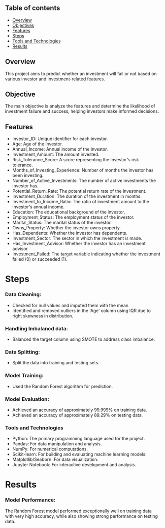 ## Table of contents
* [Overview](#Overview)
* [Objectives](Objectives)
* [Features](Features)
* [Steps](Steps)
* [Tools and Technologies](ToolsandTechnologies)
* [Results](Results)

## Overview
This project aims to predict whether an investment will fail or not based on various investor and investment-related features.

## Objective
The main objective is analyze the features and determine the likelihood of investment failure and success, helping investors make informed decisions.

## Features
* Investor_ID: Unique identifier for each investor.
* Age: Age of the investor.
* Annual_Income: Annual income of the investor.
* Investment_Amount: The amount invested.
* Risk_Tolerance_Score: A score representing the investor's risk tolerance.
* Months_of_Investing_Experience: Number of months the investor has been investing.
* Number_of_Active_Investments: The number of active investments the investor has.
* Potential_Return_Rate: The potential return rate of the investment.
* Investment_Duration: The duration of the investment in months.
* Investment_to_Income_Ratio: The ratio of investment amount to the investor's annual income.
* Education: The educational background of the investor.
* Employment_Status: The employment status of the investor.
* Marital_Status: The marital status of the investor.
* Owns_Property: Whether the investor owns property.
* Has_Dependents: Whether the investor has dependents.
* Investment_Sector: The sector in which the investment is made.
* Has_Investment_Advisor: Whether the investor has an investment advisor.
* Investment_Failed: The target variable indicating whether the investment failed (0) or succeeded (1).

# Steps
### Data Cleaning:
* Checked for null values and imputed them with the mean.
* Identified and removed outliers in the 'Age' column using IQR due to right skewness in distribution.
  
### Handling Imbalancd data:
* Balanced the target column using SMOTE to address class imbalance.
  
### Data Splitting:
* Split the data into training and testing sets.

### Model Training:
* Used the Random Forest algorithm for prediction.

### Model Evaluation:
* Achieved an accuracy of approximately 99.999% on training data.
* Achieved an accuracy of approximately 89.29% on testing data.

### Tools and Technologies
* Python: The primary programming language used for the project.
* Pandas: For data manipulation and analysis.
* NumPy: For numerical computations.
* Scikit-learn: For building and evaluating machine learning models.
* Matplotlib/Seaborn: For data visualization.
* Jupyter Notebook: For interactive development and analysis.

# Results
### Model Performance: 
The Random Forest model performed exceptionally well on training data with very high accuracy, while also showing strong performance on testing data.

